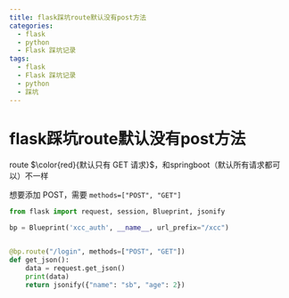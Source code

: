 ```yaml
---
title: flask踩坑route默认没有post方法
categories:
  - flask
  - python
  - Flask 踩坑记录
tags:
  - flask
  - Flask 踩坑记录
  - python
  - 踩坑
---
```

# flask踩坑route默认没有post方法

route $\color{red}{默认只有 GET 请求}$，和springboot（默认所有请求都可以）不一样

想要添加 POST，需要 ```methods=["POST", "GET"]```

```python
from flask import request, session, Blueprint, jsonify

bp = Blueprint('xcc_auth', __name__, url_prefix="/xcc")


@bp.route("/login", methods=["POST", "GET"])
def get_json():
    data = request.get_json()
    print(data)
    return jsonify({"name": "sb", "age": 2})
```
